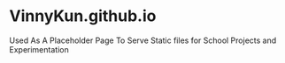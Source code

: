 # VinnyKun.github.io

Used As A Placeholder Page To Serve Static files for School Projects and Experimentation
